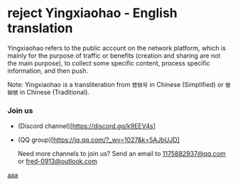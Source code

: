 # reject Yingxiaohao - English translation
Yingxiaohao refers to the public account on the network platform, which is mainly for the purpose of traffic or benefits (creation and sharing are not the main purpose), to collect some specific content, process specific information, and then push.

Note: Yingxiaohao is a transliteration from `营销号` in Chinese (Simplified) or `營銷號` in Chinese (Traditional).

### Join us
 - (Discord channel)[https://discord.gg/k9EEV4s]
 - (QQ group)[https://jq.qq.com/?_wv=1027&k=5AJbUJD]
 
   Need more channels to join us? Send an email to 1175882937@qq.com or fred-0913@outlook.com


<u>aaa</u>
